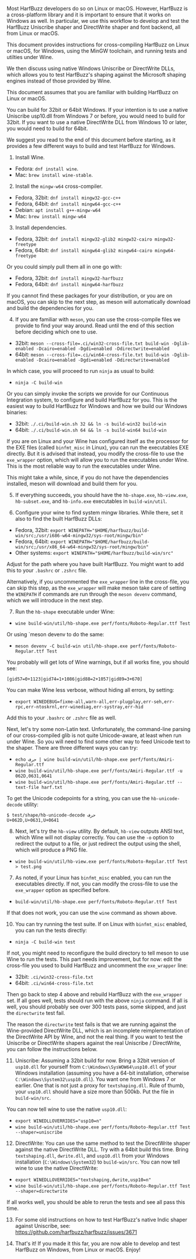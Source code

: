Most HarfBuzz developers do so on Linux or macOS. However, HarfBuzz is a
cross-platform library and it is important to ensure that it works on Windows
as well. In particular, we use this workflow to develop and test the HarfBuzz
Uniscribe shaper and DirectWrite shaper and font backend, all from Linux or
macOS.

This document provides instructions for cross-compiling HarfBuzz on Linux or
macOS, for Windows, using the MinGW toolchain, and running tests and utilties
under Wine.

We then discuss using native Windows Uniscribe or DirectWrite DLLs, which
allows you to test HarfBuzz's shaping against the Microsoft shaping engines
instead of those provided by Wine.

This document assumes that you are familiar with building HarfBuzz on Linux or
macOS.

You can build for 32bit or 64bit Windows. If your intention is to use a native
Uniscribe usp10.dll from Windows 7 or before, you would need to build for 32bit.
If you want to use a native DirectWrite DLL from Windows 10 or later, you would
need to build for 64bit.

We suggest you read to the end of this document before starting, as it provides
a few different ways to build and test HarfBuzz for Windows.

1. Install Wine.

  - Fedora: `dnf install wine`.
  - Mac: `brew install wine-stable`.

2. Install the `mingw-w64` cross-compiler.

  - Fedora, 32bit: `dnf install mingw32-gcc-c++`
  - Fedora, 64bit: `dnf install mingw64-gcc-c++`
  - Debian: `apt install g++-mingw-w64`
  - Mac: `brew install mingw-w64`

3. Install dependencies.

  - Fedora, 32bit: `dnf install mingw32-glib2 mingw32-cairo mingw32-freetype`
  - Fedora, 64bit: `dnf install mingw64-glib2 mingw64-cairo mingw64-freetype`

Or you could simply pull them all in one go with:

  - Fedora, 32bit: `dnf install mingw32-harfbuzz`
  - Fedora, 64bit: `dnf install mingw64-harfbuzz`

If you cannot find these packages for your distribution, or you are on macOS,
you can skip to the next step, as meson will automatically download and build
the dependencies for you.

4. If you are familiar with `meson`, you can use the cross-compile files we
provide to find your way around. Read until the end of this section before
deciding which one to use.

  - 32bit: `meson --cross-file=.ci/win32-cross-file.txt build-win -Dglib-enabled -Dcairo=enabled -Dgdi=enabled -Ddirectwrite=enabled`
  - 64bit: `meson --cross-file=.ci/win64-cross-file.txt build-win -Dglib-enabled -Dcairo=enabled -Dgdi=enabled -Ddirectwrite=enabled`

In which case, you will proceed to run `ninja` as usual to build:

  - `ninja -C build-win`

Or you can simply invoke the scripts we provide for our Continuous Integration
system, to configure and build HarfBuzz for you. This is the easiest way to
build HarfBuzz for Windows and how we build our Windows binaries:

  - 32bit: `./.ci/build-win.sh 32 && ln -s build-win32 build-win`
  - 64bit: `./.ci/build-win.sh 64 && ln -s build-win64 build-win`

If you are on Linux and your Wine has configured itself as the processor for
the EXE files (called `binfmt_misc` in Linux), you can run the executables
EXE directly. But it is advised that instead, you modify the cross-file to
use the `exe_wrapper` option, which will allow you to run the executables
under Wine. This is the most reliable way to run the executables under Wine.

This might take a while, since, if you do not have the dependencies installed,
meson will download and build them for you.

5. If everything succeeds, you should have the `hb-shape.exe`, `hb-view.exe`,
`hb-subset.exe`, and `hb-info.exe` executables in `build-win/util`.

6. Configure your wine to find system mingw libraries. While there, set it also
to find the built HarfBuzz DLLs:

  - Fedora, 32bit: `export WINEPATH="$HOME/harfbuzz/build-win/src;/usr/i686-w64-mingw32/sys-root/mingw/bin"`
  - Fedora, 64bit: `export WINEPATH="$HOME/harfbuzz/build-win/src;/usr/x86_64-w64-mingw32/sys-root/mingw/bin"`
  - Other systems: `export WINEPATH="$HOME/harfbuzz/build-win/src"`

Adjust for the path where you have built HarfBuzz.  You might want to add this
to your `.bashrc` or `.zshrc` file.

Alternatively, if you uncommented the `exe_wrapper` line in the cross-file, you
can skip this step, as the `exe_wrapper` will make meson take care of setting the
`WINEPATH` if commands are run through the `meson devenv` command, which we will
introduce in the next step.

7. Run the `hb-shape` executable under Wine:

  - `wine build-win/util/hb-shape.exe perf/fonts/Roboto-Regular.ttf Test`

Or using `meson devenv to do the same:

  - `meson devenv -C build-win util/hb-shape.exe perf/fonts/Roboto-Regular.ttf Test`

You probably will get lots of Wine warnings, but if all works fine, you
should see:
```
[gid57=0+1123|gid74=1+1086|gid88=2+1057|gid89=3+670]
```

You can make Wine less verbose, without hiding all errors, by setting:

  - `export WINEDEBUG=fixme-all,warn-all,err-plugplay,err-seh,err-rpc,err-ntoskrnl,err-winediag,err-systray,err-hid`

Add this to your `.bashrc` or `.zshrc` file as well.

Next, let's try some non-Latin text. Unfortunately, the command-line parsing of
our cross-compiled glib is not quite Unicode-aware, at least when run under
Wine. So you will need to find some other way to feed Unicode text to the
shaper. There are three different ways you can try:

  - `echo حرف | wine build-win/util/hb-shape.exe perf/fonts/Amiri-Regular.ttf`
  - `wine build-win/util/hb-shape.exe perf/fonts/Amiri-Regular.ttf -u 062D,0631,0641`
  - `wine build-win/util/hb-shape.exe perf/fonts/Amiri-Regular.ttf --text-file harf.txt`

To get the Unicode codepoints for a string, you can use the `hb-unicode-decode`
utility:
```
$ test/shape/hb-unicode-decode حرف
U+062D,U+0631,U+0641
```

8. Next, let's try the `hb-view` utility. By default, `hb-view` outputs ANSI text,
which Wine will not display correctly. You can use the `-o` option to redirect the
output to a file, or just redirect the output using the shell, which will produce
a PNG file.

  - `wine build-win/util/hb-view.exe perf/fonts/Roboto-Regular.ttf Test > test.png`

7. As noted, if your Linux has `binfmt_misc` enabled, you can run the executables
directly. If not, you can modify the cross-file to use the `exe_wrapper` option as
specified before.

  - `build-win/util/hb-shape.exe perf/fonts/Roboto-Regular.ttf Test`

If that does not work, you can use the `wine` command as shown above.

10. You can try running the test suite. If on Linux with `binfmt_misc` enabled, you
can run the tests directly:

  - `ninja -C build-win test`

If not, you might need to reconfigure the build directory to tell meson to use
Wine to run the tests. This part needs improvement, but for now: edit the
cross-file you used to build HarfBuzz and uncomment the `exe_wrapper` line:

  - 32bit: `.ci/win32-cross-file.txt`
  - 64bit: `.ci/win64-cross-file.txt`

Then go back to step 4 above and rebuild HarfBuzz with the `exe_wrapper` set.
If all goes well, tests should run with the above `ninja` command. If all is
well, you should probably see over 300 tests pass, some skipped, and just the
`directwrite` test fail.

The reason the `directwrite` test fails is that we are running against the
Wine-provided DirectWrite DLL, which is an incomplete reimplementation of the
DirectWrite API by Wine, and not the real thing. If you want to test the
Uniscribe or DirectWrite shapers against the real Uniscribe / DirectWrite, you
can follow the instructions below.

11. Uniscribe: Assuming a 32bit build for now.  Bring a 32bit version of
`usp10.dll` for yourself from `C:\Windows\SysWOW64\usp10.dll` of your Windows
installation (assuming you have a 64-bit installation, otherwise
`C:\Windows\System32\usp10.dll`). You want one from Windows 7 or earlier.
One that is not just a proxy for `textshaping.dll`.  Rule of thumb, your
`usp10.dll` should have a size more than 500kb. Put the file in
`build-win/src`.

You can now tell wine to use the native `usp10.dll`:

  - `export WINEDLLOVERRIDES="usp10=n"`
  - `wine build-win/util/hb-shape.exe perf/fonts/Roboto-Regular.ttf Test --shaper=uniscribe`

12. DirectWrite: You can use the same method to test the DirectWrite shaper
against the native DirectWrite DLL. Try with a 64bit build this time. Bring
`textshaping.dll`, `dwrite.dll`, and `usp10.dll` from your Windows installation
(`C:\Windows\System32`) to `build-win/src`. You can now tell wine to use the
native DirectWrite:

  - `export WINEDLLOVERRIDES="textshaping,dwrite,usp10=n"`
  - `wine build-win/util/hb-shape.exe perf/fonts/Roboto-Regular.ttf Test --shaper=directwrite`

If all works well, you should be able to rerun the tests and see all pass this time.

13. For some old instructions on how to test HarfBuzz's native Indic shaper against
Uniscribe, see: https://github.com/harfbuzz/harfbuzz/issues/3671

14. That's it! If you made it this far, you are now able to develop and test
HarfBuzz on Windows, from Linux or macOS. Enjoy!

